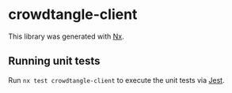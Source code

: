 # crowdtangle-client

This library was generated with [Nx](https://nx.dev).

## Running unit tests

Run `nx test crowdtangle-client` to execute the unit tests via [Jest](https://jestjs.io).
